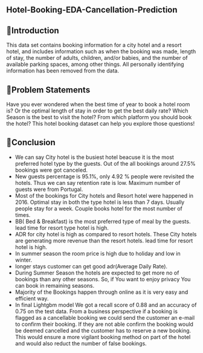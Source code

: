 ## Hotel-Booking-EDA-Cancellation-Prediction
## 📖Introduction
This data set contains booking information for a city hotel and a resort hotel, and includes information such as when the booking was made, length of stay, the number of adults, children, and/or babies, and the number of available parking spaces, among other things. All personally identifying information has been removed from the data.

## 📖Problem Statements
Have you ever wondered when the best time of year to book a hotel room is? Or the optimal length of stay in order to get the best daily rate? Which Season is the best to visit the hotel? From which platform you should book the hotel? This hotel booking dataset can help you explore those questions!

## 📖Conclusion
* We can say City hotel is the busiest hotel beacuse it is the most preferred hotel type by the guests. Out of the all bookings around 27.5% bookings were got canceled.
* New guests percentage is 95.1%, only 4.92 % people were revisited the hotels. Thus we can say retention rate is low.
Maximum number of guests were from Portugal.
* Most of the bookings for City hotels and Resort hotel were happened in 2016. Optimal stay in both the type hotel is less than 7 days. Usually people stay for a week. Couple books hotel for the most number of times.
* BB( Bed & Breakfast) is the most preferred type of meal by the guests. lead time for resort type hotel is high.
* ADR for city hotel is high as compared to resort hotels. These City hotels are generating more revenue than the resort hotels.
lead time for resort hotel is high.
* In summer season the room price is high due to holiday and low in winter.
* longer stays customer can get good adr(Average Daily Rate).
* During Summer Season the hotels are expected to get more no of bookings than any other seasons. So, if You want to enjoy privacy You can book in remaining seasons.
* Majority of the Bookings happen through online as it is very easy and efficient way.
* In final Lightgbm model We got a recall score of 0.88 and an accuracy of 0.75 on the test data. From a business perspective if a booking is flagged as a cancellable booking we could send the customer an e-mail to confirm their booking. If they are not able confirm the booking would be deemed cancelled and the customer has to reserve a new booking. This would ensure a more vigilant booking method on part of the hotel and would also reduct the number of false bookings.
